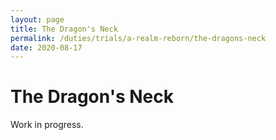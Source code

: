 ```yaml
---
layout: page
title: The Dragon's Neck
permalink: /duties/trials/a-realm-reborn/the-dragons-neck
date: 2020-08-17
---
```


# The Dragon's Neck

Work in progress.
